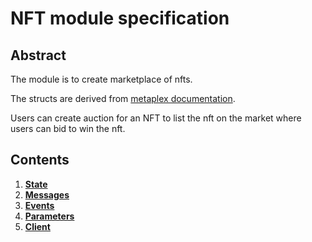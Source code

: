 # NFT module specification

## Abstract

The module is to create marketplace of nfts.

The structs are derived from [metaplex documentation](https://docs.metaplex.com/architecture/deep_dive/auction).

Users can create auction for an NFT to list the nft on the market where users can bid to win the nft.

## Contents

1. **[State](01_state.md)**
2. **[Messages](02_messages.md)**
3. **[Events](03_events.md)**
4. **[Parameters](04_params.md)**
5. **[Client](05_client.md)**

